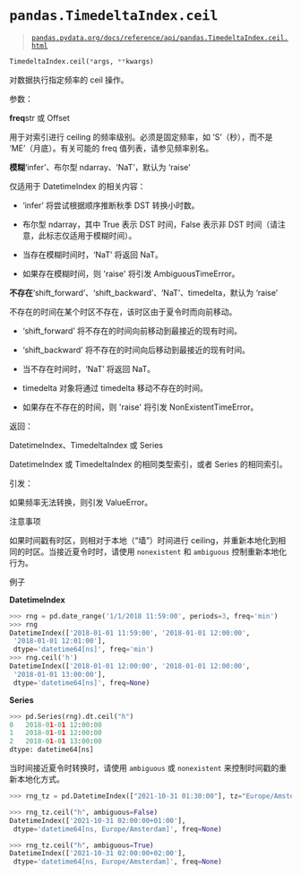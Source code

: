 # `pandas.TimedeltaIndex.ceil`

> [`pandas.pydata.org/docs/reference/api/pandas.TimedeltaIndex.ceil.html`](https://pandas.pydata.org/docs/reference/api/pandas.TimedeltaIndex.ceil.html)

```py
TimedeltaIndex.ceil(*args, **kwargs)
```

对数据执行指定频率的 ceil 操作。

参数：

**freq**str 或 Offset

用于对索引进行 ceiling 的频率级别。必须是固定频率，如 ‘S’（秒），而不是 ‘ME’（月底）。有关可能的 freq 值列表，请参见频率别名。

**模糊**‘infer’、布尔型 ndarray、‘NaT’，默认为 ‘raise’

仅适用于 DatetimeIndex 的相关内容：

+   ‘infer’ 将尝试根据顺序推断秋季 DST 转换小时数。

+   布尔型 ndarray，其中 True 表示 DST 时间，False 表示非 DST 时间（请注意，此标志仅适用于模糊时间）。

+   当存在模糊时间时，‘NaT’ 将返回 NaT。

+   如果存在模糊时间，则 'raise' 将引发 AmbiguousTimeError。

**不存在**‘shift_forward’、‘shift_backward’、‘NaT’、timedelta，默认为 ‘raise’

不存在的时间在某个时区不存在，该时区由于夏令时而向前移动。

+   ‘shift_forward’ 将不存在的时间向前移动到最接近的现有时间。

+   ‘shift_backward’ 将不存在的时间向后移动到最接近的现有时间。

+   当不存在时间时，‘NaT’ 将返回 NaT。

+   timedelta 对象将通过 timedelta 移动不存在的时间。

+   如果存在不存在的时间，则 'raise' 将引发 NonExistentTimeError。

返回：

DatetimeIndex、TimedeltaIndex 或 Series

DatetimeIndex 或 TimedeltaIndex 的相同类型索引，或者 Series 的相同索引。

引发：

如果频率无法转换，则引发 ValueError。

注意事项

如果时间戳有时区，则相对于本地（“墙”）时间进行 ceiling，并重新本地化到相同的时区。当接近夏令时时，请使用 `nonexistent` 和 `ambiguous` 控制重新本地化行为。

例子

**DatetimeIndex**

```py
>>> rng = pd.date_range('1/1/2018 11:59:00', periods=3, freq='min')
>>> rng
DatetimeIndex(['2018-01-01 11:59:00', '2018-01-01 12:00:00',
 '2018-01-01 12:01:00'],
 dtype='datetime64[ns]', freq='min')
>>> rng.ceil('h')
DatetimeIndex(['2018-01-01 12:00:00', '2018-01-01 12:00:00',
 '2018-01-01 13:00:00'],
 dtype='datetime64[ns]', freq=None) 
```

**Series**

```py
>>> pd.Series(rng).dt.ceil("h")
0   2018-01-01 12:00:00
1   2018-01-01 12:00:00
2   2018-01-01 13:00:00
dtype: datetime64[ns] 
```

当时间接近夏令时转换时，请使用 `ambiguous` 或 `nonexistent` 来控制时间戳的重新本地化方式。

```py
>>> rng_tz = pd.DatetimeIndex(["2021-10-31 01:30:00"], tz="Europe/Amsterdam") 
```

```py
>>> rng_tz.ceil("h", ambiguous=False)
DatetimeIndex(['2021-10-31 02:00:00+01:00'],
 dtype='datetime64[ns, Europe/Amsterdam]', freq=None) 
```

```py
>>> rng_tz.ceil("h", ambiguous=True)
DatetimeIndex(['2021-10-31 02:00:00+02:00'],
 dtype='datetime64[ns, Europe/Amsterdam]', freq=None) 
```
